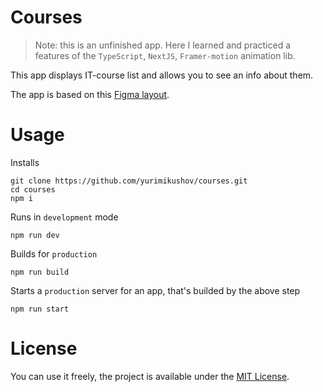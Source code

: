 # Courses

> Note: this is an unfinished app. Here I learned and practiced a features of the `TypeScript`, `NextJS`, `Framer-motion` animation lib.

This app displays IT-course list and allows you to see an info about them.

The app is based on this [Figma layout](https://www.figma.com/file/eHIyKZXUUtMf1BQiuv6tTA/Курс-2---NextJS?node-id=0%3A1). 

# Usage

Installs

```
git clone https://github.com/yurimikushov/courses.git
cd courses
npm i
```

Runs in `development` mode

```
npm run dev
```

Builds for `production`

```
npm run build
```

Starts a `production` server for an app, that's builded by the above step

```
npm run start
```

# License

You can use it freely, the project is available under the [MIT License](LICENSE).
